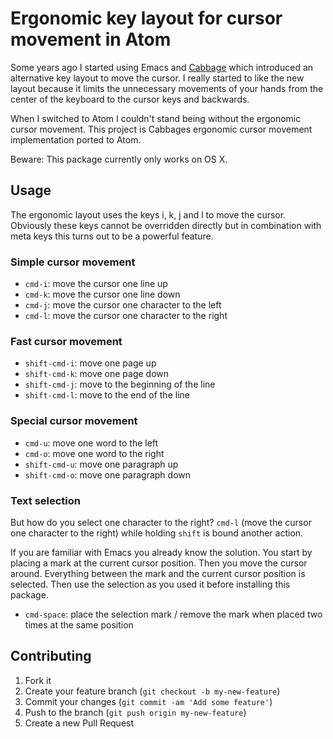 # Ergonomic key layout for cursor movement in Atom

Some years ago I started using Emacs and [Cabbage](http://senny.github.io/cabbage/) which introduced an alternative key layout to move the cursor. I really started to like the new layout because it limits the unnecessary movements of your hands from the center of the keyboard to the cursor keys and backwards.

When I switched to Atom I couldn't stand being without the ergonomic cursor movement. This project is Cabbages ergonomic cursor movement implementation ported to Atom.

Beware: This package currently only works on OS X.

## Usage

The ergonomic layout uses the keys i, k, j and l to move the cursor. Obviously these keys cannot be overridden directly but in combination with meta keys this turns out to be a powerful feature.

### Simple cursor movement

* `cmd-i`: move the cursor one line up
* `cmd-k`: move the cursor one line down
* `cmd-j`: move the cursor one character to the left
* `cmd-l`: move the cursor one character to the right

### Fast cursor movement

* `shift-cmd-i`: move one page up
* `shift-cmd-k`: move one page down
* `shift-cmd-j`: move to the beginning of the line
* `shift-cmd-l`: move to the end of the line

### Special cursor movement

* `cmd-u`: move one word to the left
* `cmd-o`: move one word to the right
* `shift-cmd-u`: move one paragraph up
* `shift-cmd-o`: move one paragraph down

### Text selection

But how do you select one character to the right? `cmd-l` (move the cursor one character to the right) while holding `shift` is bound another action.

If you are familiar with Emacs you already know the solution. You start by placing a mark at the current cursor position. Then you move the cursor around. Everything between the mark and the current cursor position is selected. Then use the selection as you used it before installing this package.

* `cmd-space`: place the selection mark / remove the mark when placed two times at the same position

## Contributing

1. Fork it
2. Create your feature branch (`git checkout -b my-new-feature`)
3. Commit your changes (`git commit -am 'Add some feature'`)
4. Push to the branch (`git push origin my-new-feature`)
5. Create a new Pull Request
